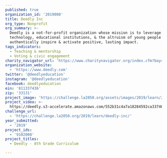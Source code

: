 ```yaml
---
published: true
organization_id: '2019008'
title: Deedly Inc
org_type: Nonprofit
org_summary: >-
  Deedly is a not-for-profit organization whose mission is to leverage
  technology, educational institutions, & the altruism of young people to
  authentically inspire & activate positive, lasting impact.
tags_indicators:
  - Teaching & mentorship
  - Voting & civic engagement
charity_navigator_url: 'https://www.charitynavigator.org/index.cfm?bay=search.profile&ein=811337436'
organization_website:
  - 'https://www.deedly.com'
twitter: '@deedlyeducation'
instagram: '@deedlyeducation'
facebook: deedlyeducation
ein: '811337436'
zip: '33131'
project_image: 'https://challenge.la2050.org/assets/images/2019/learn/2048-wide/deedly-inc.jpg'
project_video: >-
  https://deedly.s3-accelerate.amazonaws.com/552b31c4a7a18284592ca33746f96b16_introv2.mp4
challenge_url:
  - 'https://challenge.la2050.org/2019/learn/deedly-inc/'
year_submitted:
  - '2019'
project_ids:
  - '9102008'
project_titles:
  - Deedly - 8th Grade Curriculum

---
```

